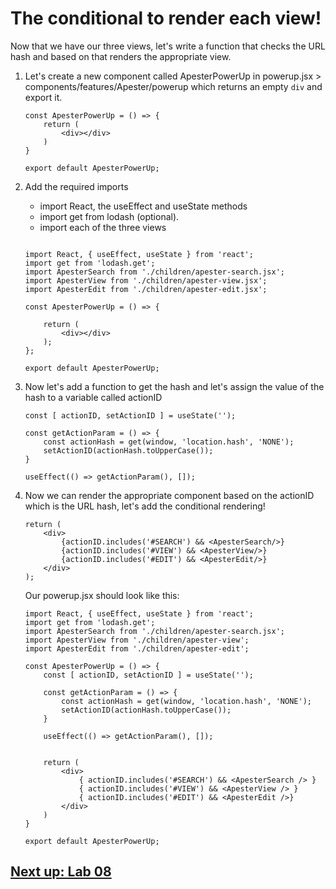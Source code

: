 

# The conditional to render each view!

Now that we have our three views, let's write a function that checks the URL hash and based on that renders the appropriate view.

1. Let's create a new component called ApesterPowerUp in powerup.jsx > components/features/Apester/powerup which returns an empty `div` and export it.

    ```
    const ApesterPowerUp = () => {
        return (
            <div></div>
        )
    }

    export default ApesterPowerUp;

    ```

2. Add the required imports 
    - import React, the useEffect and useState methods
    - import get from lodash (optional). 
    - import each of the three views


    ```
    
    import React, { useEffect, useState } from 'react';
    import get from 'lodash.get';
    import ApesterSearch from './children/apester-search.jsx';
    import ApesterView from './children/apester-view.jsx';
    import ApesterEdit from './children/apester-edit.jsx';

    const ApesterPowerUp = () => {

        return (
            <div></div>
        );
    };

    export default ApesterPowerUp;
    ```


4. Now let's add a function to get the hash and let's assign the value of the hash to a variable called actionID

    ```
    const [ actionID, setActionID ] = useState('');

    const getActionParam = () => {
        const actionHash = get(window, 'location.hash', 'NONE');
        setActionID(actionHash.toUpperCase());
    }

    useEffect(() => getActionParam(), []);

5. Now we can render the appropriate component based on the actionID which is the URL hash, let's add the conditional rendering!

    ```
    return (
        <div>
            {actionID.includes('#SEARCH') && <ApesterSearch/>}
            {actionID.includes('#VIEW') && <ApesterView/>}
            {actionID.includes('#EDIT') && <ApesterEdit/>}
        </div>
    );

    ```

    Our powerup.jsx should look like this:

    ``` 
    import React, { useEffect, useState } from 'react';
    import get from 'lodash.get';
    import ApesterSearch from './children/apester-search.jsx';
    import ApesterView from './children/apester-view';
    import ApesterEdit from './children/apester-edit';

    const ApesterPowerUp = () => {
        const [ actionID, setActionID ] = useState('');

        const getActionParam = () => {
            const actionHash = get(window, 'location.hash', 'NONE');
            setActionID(actionHash.toUpperCase());
        }

        useEffect(() => getActionParam(), []);


        return (
            <div>
                { actionID.includes('#SEARCH') && <ApesterSearch /> }
                { actionID.includes('#VIEW') && <ApesterView /> }
                { actionID.includes('#EDIT') && <ApesterEdit />}
            </div>
        )
    }

    export default ApesterPowerUp;
    ```

## [Next up: Lab 08](https://github.com/arc-partners/Fusion-Training-User-Stories/tree/powerups-lab-08)
